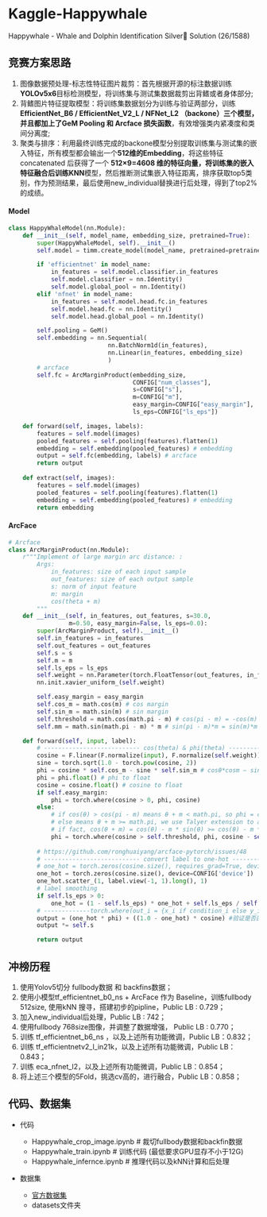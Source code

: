 # Kaggle-Happywhale
Happywhale - Whale and Dolphin Identification Silver🥈 Solution (26/1588)
## 竞赛方案思路

1. 图像数据预处理-标志性特征图片裁剪：首先根据开源的标注数据训练**YOLOv5x6**目标检测模型，将训练集与测试集数据裁剪出背鳍或者身体部分;
2. 背鳍图片特征提取模型：将训练集数据划分为训练与验证两部分，训练 **EfficientNet_B6 / EfficientNet_V2_L / NFNet_L2 **（backone）三个模型，并且都加上了**GeM Pooling 和 Arcface 损失函数**，有效增强类内紧凑度和类间分离度;
3. 聚类与排序：利用最终训练完成的backone模型分别提取训练集与测试集的嵌入特征，所有模型都会输出一个**512维的Embedding**，将这些特征 concatenated 后获得了一个 **512×9=4608 **维的特征向量，将训练集的嵌入特征融合后训练**KNN**模型，然后推断测试集嵌入特征距离，排序获取top5类别，作为预测结果，最后使用new_individual替换进行后处理，得到了top2%的成绩。

#### Model

```python
class HappyWhaleModel(nn.Module):
    def __init__(self, model_name, embedding_size, pretrained=True):
        super(HappyWhaleModel, self).__init__()
        self.model = timm.create_model(model_name, pretrained=pretrained) 

        if 'efficientnet' in model_name:
            in_features = self.model.classifier.in_features
            self.model.classifier = nn.Identity()
            self.model.global_pool = nn.Identity()
        elif 'nfnet' in model_name:
            in_features = self.model.head.fc.in_features
            self.model.head.fc = nn.Identity()
            self.model.head.global_pool = nn.Identity()

        self.pooling = GeM() 
        self.embedding = nn.Sequential(
                            nn.BatchNorm1d(in_features),
                            nn.Linear(in_features, embedding_size)
                            )
        # arcface
        self.fc = ArcMarginProduct(embedding_size,
                                   CONFIG["num_classes"], 
                                   s=CONFIG["s"],
                                   m=CONFIG["m"], 
                                   easy_margin=CONFIG["easy_margin"], 
                                   ls_eps=CONFIG["ls_eps"]) 

    def forward(self, images, labels):
        features = self.model(images)  
        pooled_features = self.pooling(features).flatten(1)
        embedding = self.embedding(pooled_features) # embedding
        output = self.fc(embedding, labels) # arcface
        return output
    
    def extract(self, images):
        features = self.model(images) 
        pooled_features = self.pooling(features).flatten(1)
        embedding = self.embedding(pooled_features) # embedding
        return embedding
```



#### ArcFace

```python
# Arcface
class ArcMarginProduct(nn.Module):
    r"""Implement of large margin arc distance: :
        Args:
            in_features: size of each input sample
            out_features: size of each output sample
            s: norm of input feature
            m: margin
            cos(theta + m)
        """
    def __init__(self, in_features, out_features, s=30.0, 
                 m=0.50, easy_margin=False, ls_eps=0.0):
        super(ArcMarginProduct, self).__init__()
        self.in_features = in_features 
        self.out_features = out_features 
        self.s = s
        self.m = m 
        self.ls_eps = ls_eps 
        self.weight = nn.Parameter(torch.FloatTensor(out_features, in_features))
        nn.init.xavier_uniform_(self.weight)

        self.easy_margin = easy_margin
        self.cos_m = math.cos(m) # cos margin
        self.sin_m = math.sin(m) # sin margin
        self.threshold = math.cos(math.pi - m) # cos(pi - m) = -cos(m)
        self.mm = math.sin(math.pi - m) * m # sin(pi - m)*m = sin(m)*m

    def forward(self, input, label):
        # --------------------------- cos(theta) & phi(theta) ---------------------
        cosine = F.linear(F.normalize(input), F.normalize(self.weight)) 
        sine = torch.sqrt(1.0 - torch.pow(cosine, 2)) 
        phi = cosine * self.cos_m - sine * self.sin_m # cosθ*cosm – sinθ*sinm = cos(θ + m)
        phi = phi.float() # phi to float
        cosine = cosine.float() # cosine to float
        if self.easy_margin:
            phi = torch.where(cosine > 0, phi, cosine)
        else:
            # if cos(θ) > cos(pi - m) means θ + m < math.pi, so phi = cos(θ + m);
            # else means θ + m >= math.pi, we use Talyer extension to approximate the cos(θ + m).
            # if fact, cos(θ + m) = cos(θ) - m * sin(θ) >= cos(θ) - m * sin(math.pi - m)
            phi = torch.where(cosine > self.threshold, phi, cosine - self.mm)
            
        # https://github.com/ronghuaiyang/arcface-pytorch/issues/48
        # --------------------------- convert label to one-hot ---------------------
        # one_hot = torch.zeros(cosine.size(), requires_grad=True, device='cuda')
        one_hot = torch.zeros(cosine.size(), device=CONFIG['device'])
        one_hot.scatter_(1, label.view(-1, 1).long(), 1)
        # label smoothing
        if self.ls_eps > 0:
            one_hot = (1 - self.ls_eps) * one_hot + self.ls_eps / self.out_features
        # -------------torch.where(out_i = {x_i if condition_i else y_i) ------------
        output = (one_hot * phi) + ((1.0 - one_hot) * cosine) #验证是否匹配正确 
        output *= self.s

        return output
```



## 冲榜历程

1. 使用Yolov5切分 fullbody数据 和 backfins数据；
2. 使用小模型tf_efficientnet_b0_ns + ArcFace 作为 Baseline，训练fullbody 512size, 使用kNN 搜寻，搭建初步的pipline，Public LB : 0.729；
3. 加入new_individual后处理，Public LB : 742；
4. 使用fullbody 768size图像，并调整了数据增强， Public LB : 0.770；
5. 训练 tf_efficientnet_b6_ns ，以及上述所有功能微调，Public LB：0.832；
6. 训练 tf_efficientnetv2_l_in21k，以及上述所有功能微调，Public LB：0.843；
7. 训练 eca_nfnet_l2，以及上述所有功能微调，Public LB：0.854；
8. 将上述三个模型的5Fold，挑选cv高的，进行融合，Public LB：0.858；



## 代码、数据集

+ 代码

  + Happywhale_crop_image.ipynb  # 裁切fullbody数据和backfin数据
  + Happywhale_train.ipynb  # 训练代码 (最低要求GPU显存不小于12G)
  + Happywhale_infernce.ipynb # 推理代码以及kNN计算和后处理
+ 数据集

  + [官方数据集](https://www.kaggle.com/competitions/happy-whale-and-dolphin/data)
  + datasets文件夹
